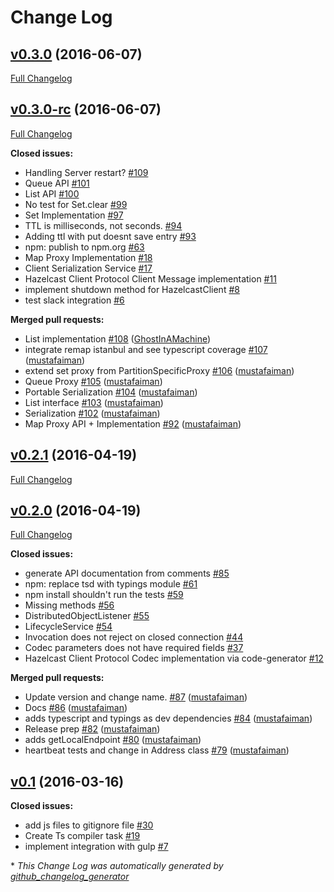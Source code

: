 # Change Log

## [v0.3.0](https://github.com/hazelcast/hazelcast-nodejs-client/tree/v0.3.0) (2016-06-07)
[Full Changelog](https://github.com/hazelcast/hazelcast-nodejs-client/compare/v0.3.0-rc...v0.3.0)

## [v0.3.0-rc](https://github.com/hazelcast/hazelcast-nodejs-client/tree/v0.3.0-rc) (2016-06-07)
[Full Changelog](https://github.com/hazelcast/hazelcast-nodejs-client/compare/v0.2.1...v0.3.0-rc)

**Closed issues:**

- Handling Server restart? [\#109](https://github.com/hazelcast/hazelcast-nodejs-client/issues/109)
- Queue API [\#101](https://github.com/hazelcast/hazelcast-nodejs-client/issues/101)
- List API [\#100](https://github.com/hazelcast/hazelcast-nodejs-client/issues/100)
- No test for Set.clear [\#99](https://github.com/hazelcast/hazelcast-nodejs-client/issues/99)
- Set Implementation [\#97](https://github.com/hazelcast/hazelcast-nodejs-client/issues/97)
- TTL is milliseconds, not seconds. [\#94](https://github.com/hazelcast/hazelcast-nodejs-client/issues/94)
- Adding ttl with put doesnt save entry [\#93](https://github.com/hazelcast/hazelcast-nodejs-client/issues/93)
- npm: publish to npm.org [\#63](https://github.com/hazelcast/hazelcast-nodejs-client/issues/63)
- Map Proxy Implementation [\#18](https://github.com/hazelcast/hazelcast-nodejs-client/issues/18)
- Client Serialization Service [\#17](https://github.com/hazelcast/hazelcast-nodejs-client/issues/17)
- Hazelcast Client Protocol Client Message implementation [\#11](https://github.com/hazelcast/hazelcast-nodejs-client/issues/11)
- implement shutdown method for HazelcastClient [\#8](https://github.com/hazelcast/hazelcast-nodejs-client/issues/8)
- test slack integration [\#6](https://github.com/hazelcast/hazelcast-nodejs-client/issues/6)

**Merged pull requests:**

- List implementation [\#108](https://github.com/hazelcast/hazelcast-nodejs-client/pull/108) ([GhostInAMachine](https://github.com/GhostInAMachine))
- integrate remap istanbul and see typescript coverage [\#107](https://github.com/hazelcast/hazelcast-nodejs-client/pull/107) ([mustafaiman](https://github.com/mustafaiman))
- extend set proxy from PartitionSpecificProxy [\#106](https://github.com/hazelcast/hazelcast-nodejs-client/pull/106) ([mustafaiman](https://github.com/mustafaiman))
- Queue Proxy [\#105](https://github.com/hazelcast/hazelcast-nodejs-client/pull/105) ([mustafaiman](https://github.com/mustafaiman))
- Portable Serialization [\#104](https://github.com/hazelcast/hazelcast-nodejs-client/pull/104) ([mustafaiman](https://github.com/mustafaiman))
- List interface [\#103](https://github.com/hazelcast/hazelcast-nodejs-client/pull/103) ([mustafaiman](https://github.com/mustafaiman))
- Serialization [\#102](https://github.com/hazelcast/hazelcast-nodejs-client/pull/102) ([mustafaiman](https://github.com/mustafaiman))
- Map Proxy API + Implementation [\#92](https://github.com/hazelcast/hazelcast-nodejs-client/pull/92) ([mustafaiman](https://github.com/mustafaiman))

## [v0.2.1](https://github.com/hazelcast/hazelcast-nodejs-client/tree/v0.2.1) (2016-04-19)
[Full Changelog](https://github.com/hazelcast/hazelcast-nodejs-client/compare/v0.2.0...v0.2.1)

## [v0.2.0](https://github.com/hazelcast/hazelcast-nodejs-client/tree/v0.2.0) (2016-04-19)
[Full Changelog](https://github.com/hazelcast/hazelcast-nodejs-client/compare/v0.1...v0.2.0)

**Closed issues:**

- generate API documentation from comments [\#85](https://github.com/hazelcast/hazelcast-nodejs-client/issues/85)
- npm: replace tsd with typings module [\#61](https://github.com/hazelcast/hazelcast-nodejs-client/issues/61)
- npm install shouldn't run the tests [\#59](https://github.com/hazelcast/hazelcast-nodejs-client/issues/59)
- Missing methods [\#56](https://github.com/hazelcast/hazelcast-nodejs-client/issues/56)
- DistributedObjectListener [\#55](https://github.com/hazelcast/hazelcast-nodejs-client/issues/55)
- LifecycleService [\#54](https://github.com/hazelcast/hazelcast-nodejs-client/issues/54)
- Invocation does not reject on closed connection [\#44](https://github.com/hazelcast/hazelcast-nodejs-client/issues/44)
- Codec parameters does not have required fields [\#37](https://github.com/hazelcast/hazelcast-nodejs-client/issues/37)
- Hazelcast Client Protocol Codec implementation via code-generator [\#12](https://github.com/hazelcast/hazelcast-nodejs-client/issues/12)

**Merged pull requests:**

- Update version and change name. [\#87](https://github.com/hazelcast/hazelcast-nodejs-client/pull/87) ([mustafaiman](https://github.com/mustafaiman))
- Docs [\#86](https://github.com/hazelcast/hazelcast-nodejs-client/pull/86) ([mustafaiman](https://github.com/mustafaiman))
- adds typescript and typings as dev dependencies [\#84](https://github.com/hazelcast/hazelcast-nodejs-client/pull/84) ([mustafaiman](https://github.com/mustafaiman))
- Release prep [\#82](https://github.com/hazelcast/hazelcast-nodejs-client/pull/82) ([mustafaiman](https://github.com/mustafaiman))
- adds getLocalEndpoint [\#80](https://github.com/hazelcast/hazelcast-nodejs-client/pull/80) ([mustafaiman](https://github.com/mustafaiman))
- heartbeat tests and change in Address class [\#79](https://github.com/hazelcast/hazelcast-nodejs-client/pull/79) ([mustafaiman](https://github.com/mustafaiman))

## [v0.1](https://github.com/hazelcast/hazelcast-nodejs-client/tree/v0.1) (2016-03-16)
**Closed issues:**

- add js files to gitignore file [\#30](https://github.com/hazelcast/hazelcast-nodejs-client/issues/30)
- Create Ts compiler task [\#19](https://github.com/hazelcast/hazelcast-nodejs-client/issues/19)
- implement integration with gulp [\#7](https://github.com/hazelcast/hazelcast-nodejs-client/issues/7)



\* *This Change Log was automatically generated by [github_changelog_generator](https://github.com/skywinder/Github-Changelog-Generator)*